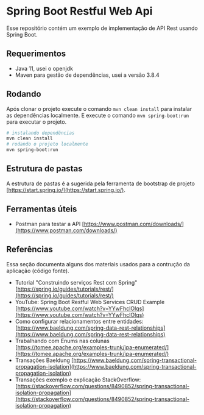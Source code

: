 # Spring Boot Restful Web Api

Esse repositório contém um exemplo de implementação de API Rest usando Spring Boot.

## Requerimentos

* Java 11, usei o openjdk
* Maven para gestão de dependências, usei a versão 3.8.4

## Rodando

Após clonar o projeto execute o comando `mvn clean install` para instalar as dependências localmente. E execute o comando `mvn spring-boot:run` para executar o projeto.

```bash
# instalando dependências
mvn clean install
# rodando o projeto localmente
mvn spring-boot:run
```

## Estrutura de pastas

A estrutura de pastas é a sugerida pela ferramenta de bootstrap de projeto [https://start.spring.io/](https://start.spring.io/).

## Ferramentas úteis

* Postman para testar a API [https://www.postman.com/downloads/](https://www.postman.com/downloads/)

## Referências

Essa seção documenta alguns dos materiais usados para a contrução da aplicação (código fonte).

* Tutorial "Construindo serviços Rest com Spring" [https://spring.io/guides/tutorials/rest/](https://spring.io/guides/tutorials/rest/)
* YouTube: Spring Boot Restful Web Services CRUD Example [https://www.youtube.com/watch?v=YYwFhclOlqs](https://www.youtube.com/watch?v=YYwFhclOlqs)
* Como configurar relacionamentos entre entidades: [https://www.baeldung.com/spring-data-rest-relationships](https://www.baeldung.com/spring-data-rest-relationships)
* Trabalhando com Enums nas colunas [https://tomee.apache.org/examples-trunk/jpa-enumerated/](https://tomee.apache.org/examples-trunk/jpa-enumerated/)
* Transações Baeldung [https://www.baeldung.com/spring-transactional-propagation-isolation](https://www.baeldung.com/spring-transactional-propagation-isolation)
* Transações exemplo e explicação StackOverflow: [https://stackoverflow.com/questions/8490852/spring-transactional-isolation-propagation](https://stackoverflow.com/questions/8490852/spring-transactional-isolation-propagation)
